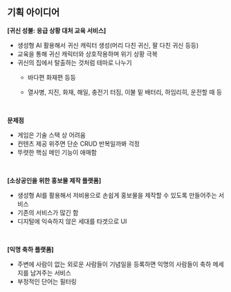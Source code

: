 ## 기획 아이디어

**[귀신 성불: 응급 상황 대처 교육 서비스]**

- 생성형 AI 활용해서 귀신 캐릭터 생성(머리 다친 귀신, 팔 다친 귀신 등등)
- 교육을 통해 귀신 캐릭터와 상호작용하며 위기 상황 극복
- 귀신의 집에서 탈출하는 것처럼 테마로 나누기
  - 바다편 화재편 등등
  - 열사병, 지진, 화재, 해일, 충전기 터짐, 이불 밑 배터리, 하임리히, 운전할 때 등
    
    <br>

**문제점**

- 게임은 기술 스택 상 어려움
- 컨텐츠 제공 위주면 단순 CRUD 반복일까봐 걱정
- 뚜렷한 핵심 메인 기능이 애매함

<br>

**[소상공인을 위한 홍보물 제작 플랫폼]**

- 생성형 AI를 활용해서 저비용으로 손쉽게 홍보물을 제작할 수 있도록 만들어주는 서비스
- 기존의 서비스가 많긴 함
- 디지털에 익숙하지 않은 세대를 타겟으로 UI

<br>

**[익명 축하 플랫폼]**

- 주변에 사람이 없는 외로운 사람들이 기념일을 등록하면 익명의 사람들이 축하 메세지를 남겨주는 서비스
- 부정적인 단어는 필터링